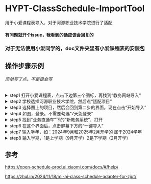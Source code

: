 # HYPT-ClassSchedule-ImportTool
用于小爱课程表导入，对于河源职业技术学院进行了适配
#### 有问题就开个issue，我看到的话应该会回复的
### 对于无法使用小爱同学的，doc文件夹里有小爱课程表的安装包
## 操作步骤示例
###### 简单写了点，不是很会写

<details>
  <summary>step1 打开小爱课程表，点击下边第三个图标，再找到“教务网站导入”</summary>
  <img src="step/step1.jpg" width="25%">
</details>
<details>
  <summary>step2 学校选择河源职业技术学院，然后点“适配项目”</summary>
  <img src="step/step2.jpg" width="25%">
</details>
<details>
  <summary>step3 选择图上的项目，然后会回到第二步的界面，现在点击“开始导入”</summary>
  <img src="step/step3.jpg" width="25%">
</details>
<details>
  <summary>step4 如图，登录。不需要勾选“7天免登录”</summary>
  <img src="step/step4.jpg" width="25%">
</details>
<details>
  <summary>step5 找到“业务直通车”下的“新教务系统”，打开</summary>
  <img src="step/step5.jpg" width="25%">
</details>
<details>
  <summary>step6 在这个界面后，点击屏幕下方的“一键导入”</summary>
  <img src="step/step6.jpg" width="25%">
</details>
<details>
  <summary>step7 输入学年，如：2024年9月和2025年2月开学的 属于2024学年</summary>
  <img src="step/step7.jpg" width="25%">
</details>
<details>
  <summary>step8 输入学期，1是上学期（9月开学）2是下学期（2月开学）</summary>
  <img src="step/step8.jpg" width="25%">
</details>

## 参考
https://open-schedule-prod.ai.xiaomi.com/docs/#/help/

https://zhul.in/2024/11/18/mi-ai-class-schedule-adapter-for-zjut/
